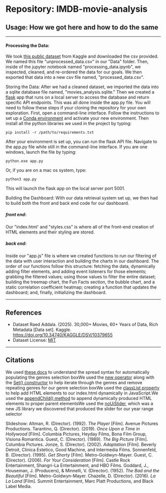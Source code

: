 # Repository: IMDB-movie-analysis

## Usage: How we got here and how to do the same

---

#### Processing the Data:
We took [this public dataset](https://www.kaggle.com/datasets/raedaddala/top-500-600-movies-of-each-year-from-1960-to-2024) from Kaggle and downloaded the csv provided. We named this file "unprocessed_data.csv" in our "Data" folder. Then, inside of the jupyter notebook named "processing_data.ipynb", we inspected, cleaned, and re-ordered the data for our goals. We then exported that data into a new csv file named, "processed_data.csv". 

Storing the Data:
After we had a cleaned dataset, we imported the data into a sqlite database file named, "movies_analysis.sqlite." Then we created a [flask](https://pypi.org/project/Flask/) app that runs on a local server to access the database and return specific API endpoints. This was all done inside the app.py file. You will need to follow these steps if your cloning the repository for your own exploration. First, open a command-line interface. Follow the instructions to set up a [Conda environment](https://docs.conda.io/projects/conda/en/latest/user-guide/tasks/manage-environments.html) and activate your new environment. Then install all the python libraries we used in the project by typing: 
```
pip install -r /path/to/requirements.txt
```
After your environment is set up, you can run the flask API file. Navigate to the app.py file while still in the command-line interface. If you are one windows, launch the file by typing:
```
python.exe app.py
```
Or, if you are on a mac os system, type:
```
python3 app.py
```
This will launch the flask app on the local server port 5001. 

Building the Dashboard:
With our data retrieval system set up, we then had to build both the front and back end code for our dashboard. 
##### front end:
Our "index.html' and "styles.css" is where all of the front-end creation of HTML elements and their styling are stored.

##### back end:
Inside our "app.js" file is where we created functions to run our filtering of the data with user interaction and building the charts in our dashboard. The order of our functions follow this structure: fetching the data, dynamically adding filter elements, and adding event listeners for those elements; grabbing the filtered values; using those values to filter the entire dataset; building the treemap chart, the Fun Facts section, the bubble chart, and a static correlation coefficient heatmap; creating a function that updates the dashboard; and, finally, initializing the dashboard.


---

## References

* Dataset
  Raed Addala. (2025). 30,000+ Movies, 60+ Years of Data, Rich Metadata [Data set]. Kaggle. https://doi.org/10.34740/KAGGLE/DSV/10379655
* Dataset License: [MIT](https://www.mit.edu/~amini/LICENSE.md)

---

## Citations

We used [these docs]([https://developer.mozilla.org/en-US/docs/Web/JavaScript/Reference/Operators/Spread_syntax#spread_in_array_literals](https://developer.mozilla.org/en-US/docs/Web/JavaScript/Reference/Operators/Spread_syntax#spread_in_array_literals)) to understand the spread syntax for automatically populating the genres selection boxWe used the [new operator]([https://developer.mozilla.org/en-US/docs/Web/JavaScript/Reference/Operators/new](https://developer.mozilla.org/en-US/docs/Web/JavaScript/Reference/Operators/new)) along with the [Set() constructor]([https://developer.mozilla.org/en-US/docs/Web/JavaScript/Reference/Global_Objects/Set/Set](https://developer.mozilla.org/en-US/docs/Web/JavaScript/Reference/Global_Objects/Set/Set)) to help iterate through the genres and remove repeating genres for our genre selection boxWe used the [classList property]([https://developer.mozilla.org/en-US/docs/Web/API/Element/classList](https://developer.mozilla.org/en-US/docs/Web/API/Element/classList)) to help add HTML elements to our index.html dynamically in JavaScript.We used the [appendChild() method]([https://developer.mozilla.org/en-US/docs/Web/API/Node/appendChild](https://developer.mozilla.org/en-US/docs/Web/API/Node/appendChild)) to append dynamically produced HTML elements to proper parent elementsWe used the [noUiSlider]([https://refreshless.com/nouislider/](https://refreshless.com/nouislider/)), which was a new JS library we discovered that produced the slider for our year range selector

Slideshow:
Altman, R. (Director). (1992). *The Player* [Film]. Avenue Pictures Productions.
Tarantino, Q. (Director). (2019). *Once Upon a Time in Hollywood* [Film]. Columbia Pictures, Heyday Films, Bona Film Group, Visiona Romantica.
Guest, C. (Director). (1989). *The Big Picture* [Film]. Columbia Pictures.
Jonze, S. (Director). (2002). *Adaptation* [Film]. Beverly Detroit, Clinica Estetico, Good Machine, and Intermedia Films.
Sonnenfeld, B. (Director). (1995). *Get Shorty* [Film]. Metro-Goldwyn-Mayer.
Guest, C. (Director). (2006). *For Your Consideration* [Film]. Castle Rock Entertainment, Shangri-La Entertainment, and HBO Films.
Goddard, J., Houseman, J. (Producers), & Minnelli, V. (Director). (1952). *The Bad and the Beautiful* [Film]. Metro-Goldwyn-Mayer.
Chazelle, D. (Director). (2016). *La La Land* [Film]. Summit Entertainment, Marc Platt Productions, and Black Label Media.
